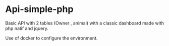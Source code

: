 # Api-simple-php

Basic API with 2 tables (Owner , animal) with a classic dashboard made with php natif and jquery.

Use of docker to configure the environment.
